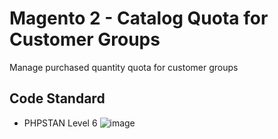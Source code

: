 # Magento 2 - Catalog Quota for Customer Groups
Manage purchased quantity quota for customer groups

## Code Standard 
- PHPSTAN Level 6
![image](https://user-images.githubusercontent.com/820411/144744533-6e5c02f8-8f42-48a3-8464-de7953f08fb0.png)
